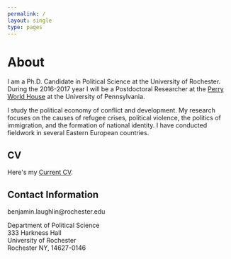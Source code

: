 ```yaml
---
permalink: /
layout: single
type: pages
---
```


<h1 class="page-title">About</h1>

<p class="message">
  I am a Ph.D. Candidate in Political Science at the University of Rochester. During the 2016-2017 year I will be a Postdoctoral Researcher at the <a href="http://www.global.upenn.edu/perryworldhouse">Perry World House</a> at the University of Pennsylvania. 
</p>
<p class="message">
  I study the political economy of conflict and development. My research focuses on the causes of refugee crises, political violence, the politics of immigration, and the formation of national identity. I have conducted fieldwork in several Eastern European countries.
</p>


<h2>CV</h2>

<p>Here&#39;s my <a href="CV.pdf">Current CV</a>.</p>

<h2>Contact Information</h2>

<p>benjamin.laughlin@rochester.edu</p>

<p>Department of Political Science<br>
333 Harkness Hall<br>
University of Rochester<br>
Rochester NY, 14627-0146</p>
